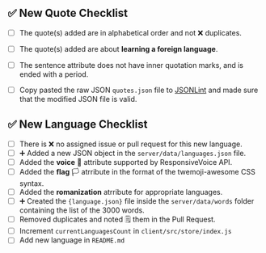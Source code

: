 <!--Please select specific checklist(Quote/Language) according to PR and make sure to check the following boxes by putting x in the [ ] (Example: [x]). Remove the checklists that are NOT related to your PR. Thank you for your contribution-->

## ✅ New Quote Checklist
- [ ] The quote(s) added are in alphabetical order and not ❌ duplicates.
- [ ] The quote(s) added are about **learning a foreign language**.
- [ ] The sentence attribute does not have inner quotation marks, and is ended with a period.
- [ ] Copy pasted the raw JSON `quotes.json` file to [JSONLint](https://jsonlint.com/) and made sure that the modified JSON file is valid.


## ✅ New Language Checklist
- [ ] There is ❌ no assigned issue or pull request for this new language.
- [ ] ➕ Added a new JSON object in the `server/data/languages.json` file.
- [ ] Added the **voice** 🎤 attribute supported by ResponsiveVoice API.
- [ ] Added the **flag** 🏳 atrribute in the format of the twemoji-awesome CSS syntax.
- [ ] Added the **romanization** atrribute for appropriate languages.
- [ ] ➕ Created the `{language.json}` file inside the `server/data/words` folder containing the list of the 3000 words.
- [ ] Removed duplicates and noted 🗒 them in the Pull Request.
- [ ] Increment `currentLanguagesCount` in `client/src/store/index.js`
- [ ] Add new language in `README.md`
